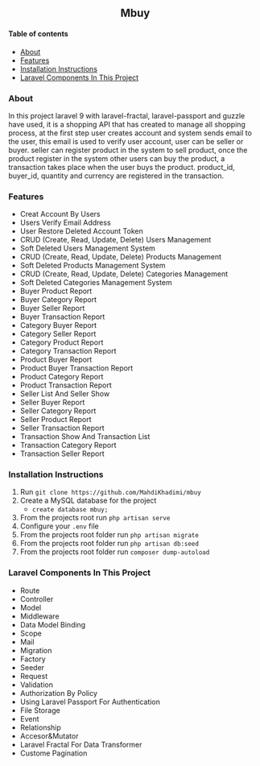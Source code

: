 <h2 align='center'>Mbuy</h2>

#### Table of contents

-   [About](#about)
-   [Features](#features)
-   [Installation Instructions](#installation-instructions)
-   [Laravel Components In This Project](#laravel-components-in-this-project)

### About

In this project laravel 9 with laravel-fractal, laravel-passport and guzzle have used, it is a shopping API that has created to manage all shopping process, at the first step user creates account and system sends email to the user, this email is used to verify user account, user can be seller or buyer.
seller can register product in the system to sell product, once the product register in the system other users can buy the product, a transaction takes place when the user buys the product.
product_id, buyer_id, quantity and currency are registered in the transaction.

### Features

-   Creat Account By Users
-   Users Verify Email Address
-   User Restore Deleted Account Token
-   CRUD (Create, Read, Update, Delete) Users Management
-   Soft Deleted Users Management System
-   CRUD (Create, Read, Update, Delete) Products Management
-   Soft Deleted Products Management System
-   CRUD (Create, Read, Update, Delete) Categories Management
-   Soft Deleted Categories Management System
-   Buyer Product Report
-   Buyer Category Report
-   Buyer Seller Report
-   Buyer Transaction Report
-   Category Buyer Report
-   Category Seller Report
-   Category Product Report
-   Category Transaction Report
-   Product Buyer Report
-   Product Buyer Transaction Report
-   Product Category Report
-   Product Transaction Report
-   Seller List And Seller Show
-   Seller Buyer Report
-   Seller Category Report
-   Seller Product Report
-   Seller Transaction Report
-   Transaction Show And Transaction List
-   Transaction Category Report
-   Transaction Seller Report

### Installation Instructions

1. Run `git clone https://github.com/MahdiKhadimi/mbuy`
2. Create a MySQL database for the project
    - `create database mbuy;`
3. From the projects root run `php artisan serve`
4. Configure your `.env` file
5. From the projects root folder run `php artisan migrate`
6. From the projects root folder run `php artisan db:seed`
7. From the projects root folder run `composer dump-autoload`

### Laravel Components In This Project

-   Route
-   Controller
-   Model
-   Middleware
-   Data Model Binding
-   Scope
-   Mail
-   Migration
-   Factory
-   Seeder
-   Request
-   Validation
-   Authorization By Policy
-   Using Laravel Passport For Authentication
-   File Storage
-   Event
-   Relationship
-   Accesor&Mutator
-   Laravel Fractal For Data Transformer
-   Custome Pagination
